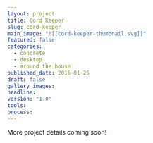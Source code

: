 ```yaml
---
layout: project
title: Cord Keeper
slug: cord-keeper
main_image: "![[cord-keeper-thumbnail.svg]]"
featured: false
categories:
  - concrete
  - desktop
  - around the house
published_date: 2016-01-25
draft: false
gallery_images: 
headline: 
version: "1.0"
tools:
process:
---
```


More project details coming soon!